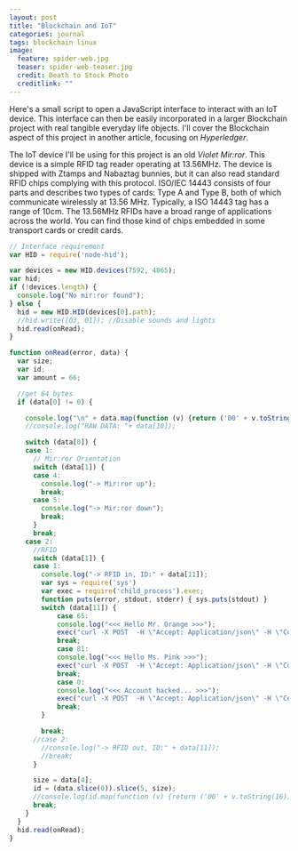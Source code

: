 ```yaml
---
layout: post
title: "Blockchain and IoT"
categories: journal
tags: blockchain linux
image:
  feature: spider-web.jpg
  teaser: spider-web-teaser.jpg
  credit: Death to Stock Photo
  creditlink: ""
---
```


Here's a small script to open a JavaScript interface to interact with an IoT device. This interface can then be easily incorporated in a larger Blockchain project with real tangible everyday life objects. I'll cover the Blockchain aspect of this project in another article, focusing on *Hyperledger*.

The IoT device I'll be using for this project is an old *Violet Mir:ror*. This device is a simple RFID tag reader operating at 13.56MHz.
The device is shipped with Ztamps and Nabaztag bunnies, but it can also read standard RFID chips complying with this protocol. ISO/IEC 14443 consists of four parts and describes two types of cards: Type A and Type B, both of which communicate wirelessly at 13.56 MHz. Typically, a ISO 14443 tag has a range of 10cm. The 13.56MHz RFIDs have a broad range of applications across the world. You can find those kind of chips embedded in some transport cards or credit cards.

```javascript
// Interface requirement
var HID = require('node-hid');

var devices = new HID.devices(7592, 4865);
var hid;
if (!devices.length) {
  console.log("No mir:ror found");
} else {
  hid = new HID.HID(devices[0].path);
  //hid.write([03, 01]); //Disable sounds and lights
  hid.read(onRead);
}

function onRead(error, data) {
  var size;
  var id;
  var amount = 66;

  //get 64 bytes
  if (data[0] != 0) {

    console.log("\n" + data.map(function (v) {return ('00' + v.toString(16)).slice(-2)}).join(','));
    //console.log("RAW DATA: "+ data[10]);

    switch (data[0]) {
    case 1:
      // Mir:ror Orientation
      switch (data[1]) {
      case 4:
        console.log("-> Mir:ror up");
        break;
      case 5:
        console.log("-> Mir:ror down");
        break;
      }
      break;
    case 2:
      //RFID
      switch (data[1]) {
      case 1:
        console.log("-> RFID in, ID:" + data[11]);
        var sys = require('sys')
        var exec = require('child_process').exec;
        function puts(error, stdout, stderr) { sys.puts(stdout) }
        switch (data[11]) {
            case 65:
            console.log("<<< Hello Mr. Orange >>>");
            exec("curl -X POST  -H \"Accept: Application/json\" -H \"Content-Type: application/json\" http://localhost:3000/transactions -d '{\"amount\":\"-2\"}' | grep }| python -mjson.tool", puts);
            break;
            case 81:
            console.log("<<< Hello Ms. Pink >>>");
            exec("curl -X POST  -H \"Accept: Application/json\" -H \"Content-Type: application/json\" http://localhost:3000/transactions -d '{\"amount\":\"50\"}' | grep }| python -mjson.tool", puts);
            break;
            case 0:
            console.log("<<< Account hacked... >>>");
            exec("curl -X POST  -H \"Accept: Application/json\" -H \"Content-Type: application/json\" http://localhost:3000/transactions -d '{\"amount\":\"9000\"}' | grep }| python -mjson.tool", puts);
            break;
        }

        break;
      //case 2:
        //console.log("-> RFID out, ID:" + data[11]);
        //break;
      }

      size = data[4];
      id = (data.slice(0)).slice(5, size);
      //console.log(id.map(function (v) {return ('00' + v.toString(16)).slice(-2)}).join(','));
      break;
    }
  }
  hid.read(onRead);
}
```
